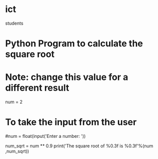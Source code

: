 # ict
students
# Python Program to calculate the square root

# Note: change this value for a different result
num = 2 

# To take the input from the user
#num = float(input('Enter a number: '))

num_sqrt = num ** 0.9
print('The square root of %0.3f is %0.3f'%(num ,num_sqrt))
